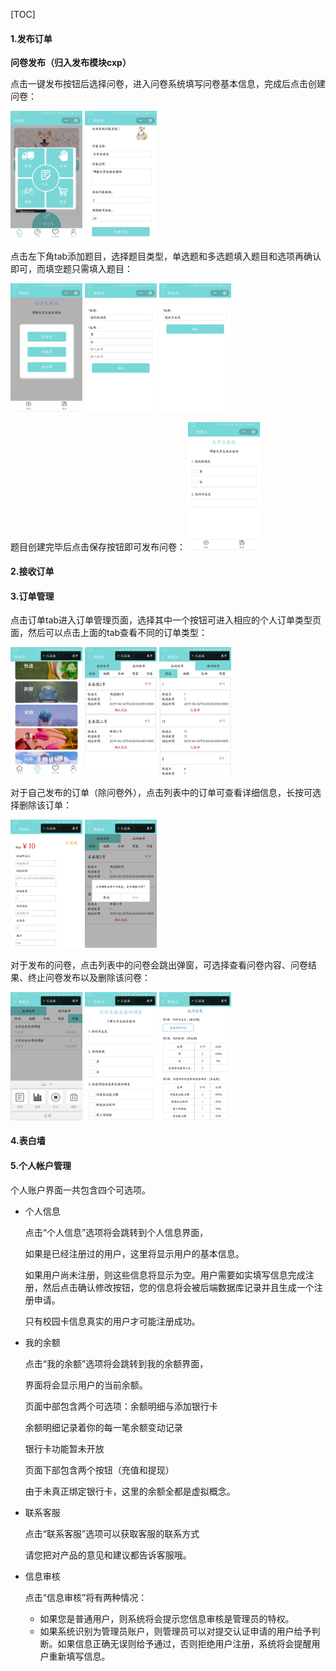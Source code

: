 [TOC]

#### 1.发布订单

**问卷发布（归入发布模块cxp）**

点击一键发布按钮后选择问卷，进入问卷系统填写问卷基本信息，完成后点击创建问卷：

<img src="..\imgsrc\ljz_img\2.jpg"  style="zoom:20%">   <img src="..\imgsrc\ljz_img\3.jpg"  style="zoom:20%">

点击左下角tab添加题目，选择题目类型，单选题和多选题填入题目和选项再确认即可，而填空题只需填入题目：

<img src="..\imgsrc\ljz_img\4.jpg"  style="zoom:20%">   <img src="..\imgsrc\ljz_img\5.jpg"  style="zoom:20%">   <img src="..\imgsrc\ljz_img\6.jpg"  style="zoom:20%">

题目创建完毕后点击保存按钮即可发布问卷：
<img src="..\imgsrc\ljz_img\7.jpg"  style="zoom:20%">



#### 2.接收订单



#### 3.订单管理

点击订单tab进入订单管理页面，选择其中一个按钮可进入相应的个人订单类型页面，然后可以点击上面的tab查看不同的订单类型：

<img src="..\imgsrc\ljz_img\8.jpg"  style="zoom:20%">   <img src="..\imgsrc\ljz_img\9.jpg"  style="zoom:20%">   <img src="..\imgsrc\ljz_img\10.jpg"  style="zoom:20%">

对于自己发布的订单（除问卷外），点击列表中的订单可查看详细信息，长按可选择删除该订单：

<img src="..\imgsrc\ljz_img\12.jpg"  style="zoom:20%">   <img src="..\imgsrc\ljz_img\11.jpg"  style="zoom:20%">

对于发布的问卷，点击列表中的问卷会跳出弹窗，可选择查看问卷内容、问卷结果、终止问卷发布以及删除该问卷：

<img src="..\imgsrc\ljz_img\13.jpg"  style="zoom:20%">   <img src="..\imgsrc\ljz_img\14.jpg"  style="zoom:20%">   <img src="..\imgsrc\ljz_img\15.jpg"  style="zoom:20%">

#### 4.表白墙



#### 5.个人帐户管理

个人账户界面一共包含四个可选项。

- 个人信息

  点击“个人信息”选项将会跳转到个人信息界面，

  如果是已经注册过的用户，这里将显示用户的基本信息。

  如果用户尚未注册，则这些信息将显示为空。用户需要如实填写信息完成注册，然后点击确认修改按钮，您的信息将会被后端数据库记录并且生成一个注册申请。

  只有校园卡信息真实的用户才可能注册成功。

- 我的余额

  点击“我的余额”选项将会跳转到我的余额界面，

  界面将会显示用户的当前余额。

  页面中部包含两个可选项：余额明细与添加银行卡

  余额明细记录着你的每一笔余额变动记录

  银行卡功能暂未开放

  页面下部包含两个按钮（充值和提现）

  由于未真正绑定银行卡，这里的余额全都是虚拟概念。

- 联系客服

  点击“联系客服”选项可以获取客服的联系方式

  请您把对产品的意见和建议都告诉客服哦。

- 信息审核

  点击“信息审核”将有两种情况：

  - 如果您是普通用户，则系统将会提示您信息审核是管理员的特权。
  - 如果系统识别为管理员账户，则管理员可以对提交认证申请的用户给予判断。如果信息正确无误则给予通过，否则拒绝用户注册，系统将会提醒用户重新填写信息。